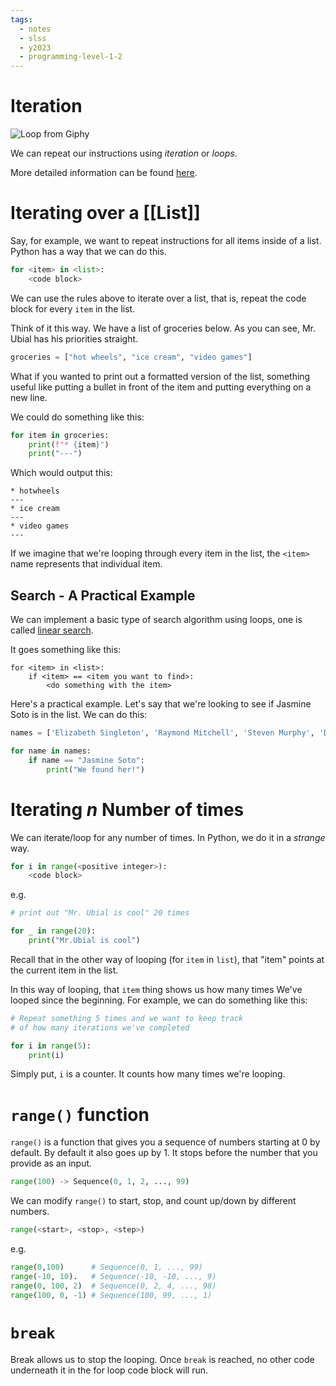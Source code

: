 ```yaml
---
tags:
  - notes
  - slss
  - y2023
  - programming-level-1-2
---
```

# Iteration

![Loop from Giphy](https://media1.giphy.com/media/6HsjDOBPwY1eIS6kE0/giphy.gif?cid=ecf05e47u4wu0hvl9m1juhmryx7t9tw7httc7qnwe9k8shyg&ep=v1_gifs_search&rid=giphy.gif&ct=g)

We can repeat our instructions using *iteration* or *loops*.

More detailed information can be found [here](https://runestone.academy/ns/books/published/thinkcspy/Strings/TraversalandtheforLoopByItem.html). 

# Iterating over a [[List]]

Say, for example, we want to repeat instructions for all items inside of a list. Python has a way that we can do this.

```python
for <item> in <list>:
	<code block>
```

We can use the rules above to iterate over a list, that is, repeat the code block for every `item` in the list.

Think of it this way. We have a list of groceries below. As you can see, Mr. Ubial has his priorities straight.

```python
groceries = ["hot wheels", "ice cream", "video games"]
```

What if you wanted to print out a formatted version of the list, something useful like putting a bullet in front of the item and putting everything on a new line.

We could do something like this:

```python
for item in groceries:
	print(f"* {item}")
	print("---")
```

Which would output this:

```console
* hotwheels
---
* ice cream
---
* video games
---
```

If we imagine that we're looping through every item in the list, the `<item>` name represents that individual item.
## Search - A Practical Example

We can implement a basic type of search algorithm using loops, one is called [linear search](https://en.wikipedia.org/wiki/Linear_search).

It goes something like this:

```pseudocodeish
for <item> in <list>:
	if <item> == <item you want to find>:
		<do something with the item>
```

Here's a practical example. Let's say that we're looking to see if Jasmine Soto is in the list. We can do this:

```python
names = ['Elizabeth Singleton', 'Raymond Mitchell', 'Steven Murphy', 'Daniel Terry', 'Glenn Fisher', 'Jasmine Soto', 'Deborah Hicks', 'Beverly Ryan', 'Jason Smith', 'Jason Washington']

for name in names:
	if name == "Jasmine Soto":
		print("We found her!")
```

# Iterating *n* Number of times

We can iterate/loop for any number of times.
In Python, we do it in a *strange* way.

```python
for i in range(<positive integer>):
	<code block>
```

e.g.

```python
# print out "Mr. Ubial is cool" 20 times

for _ in range(20):
	print("Mr.Ubial is cool")
```

Recall that in the other way of looping (for `item` in `list`), that
"item" points at the current item in the list. 

In this way of looping, that `item` thing shows us how many times
We've looped since the beginning.
For example, we can do something like this:

```python
# Repeat something 5 times and we want to keep track
# of how many iterations we've completed

for i in range(5):
	print(i)
```

Simply put, `i` is a counter. It counts how many times we're looping.

# `range()` function

`range()` is a function that gives you a sequence of numbers starting 
at 0 by default. By default it also goes up by 1. It stops before the
number that you provide as an input.

```python
range(100) -> Sequence(0, 1, 2, ..., 99)
```

We can modify `range()` to start, stop, and count up/down by different
numbers.

```python
range(<start>, <stop>, <step>)
```

e.g.

```python
range(0,100)      # Sequence(0, 1, ..., 99)
range(-10, 10).   # Sequence(-10, -10, ..., 9)
range(0, 100, 2)  # Sequence(0, 2, 4, ..., 98)
range(100, 0, -1) # Sequence(100, 99, ..., 1)
```
# `break`

Break allows us to stop the looping. Once `break` is reached, no other code underneath
it in the for loop code block will run.